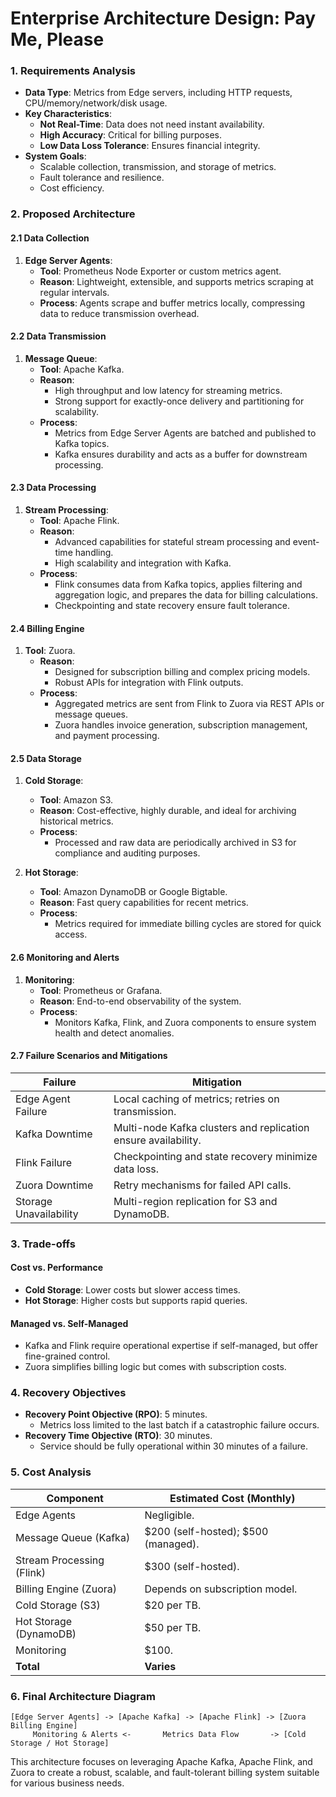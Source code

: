 # Enterprise Architecture Design: Pay Me, Please

### **1. Requirements Analysis**

- **Data Type**: Metrics from Edge servers, including HTTP requests, CPU/memory/network/disk usage.
- **Key Characteristics**:
  - **Not Real-Time**: Data does not need instant availability.
  - **High Accuracy**: Critical for billing purposes.
  - **Low Data Loss Tolerance**: Ensures financial integrity.
- **System Goals**:
  - Scalable collection, transmission, and storage of metrics.
  - Fault tolerance and resilience.
  - Cost efficiency.

### **2. Proposed Architecture**

#### **2.1 Data Collection**

1. **Edge Server Agents**:
   - **Tool**: Prometheus Node Exporter or custom metrics agent.
   - **Reason**: Lightweight, extensible, and supports metrics scraping at regular intervals.
   - **Process**: Agents scrape and buffer metrics locally, compressing data to reduce transmission overhead.

#### **2.2 Data Transmission**

1. **Message Queue**:
   - **Tool**: Apache Kafka.
   - **Reason**:
     - High throughput and low latency for streaming metrics.
     - Strong support for exactly-once delivery and partitioning for scalability.
   - **Process**:
     - Metrics from Edge Server Agents are batched and published to Kafka topics.
     - Kafka ensures durability and acts as a buffer for downstream processing.

#### **2.3 Data Processing**

1. **Stream Processing**:
   - **Tool**: Apache Flink.
   - **Reason**:
     - Advanced capabilities for stateful stream processing and event-time handling.
     - High scalability and integration with Kafka.
   - **Process**:
     - Flink consumes data from Kafka topics, applies filtering and aggregation logic, and prepares the data for billing calculations.
     - Checkpointing and state recovery ensure fault tolerance.

#### **2.4 Billing Engine**

1. **Tool**: Zuora.
   - **Reason**:
     - Designed for subscription billing and complex pricing models.
     - Robust APIs for integration with Flink outputs.
   - **Process**:
     - Aggregated metrics are sent from Flink to Zuora via REST APIs or message queues.
     - Zuora handles invoice generation, subscription management, and payment processing.

#### **2.5 Data Storage**

1. **Cold Storage**:
   - **Tool**: Amazon S3.
   - **Reason**: Cost-effective, highly durable, and ideal for archiving historical metrics.
   - **Process**:
     - Processed and raw data are periodically archived in S3 for compliance and auditing purposes.

2. **Hot Storage**:
   - **Tool**: Amazon DynamoDB or Google Bigtable.
   - **Reason**: Fast query capabilities for recent metrics.
   - **Process**:
     - Metrics required for immediate billing cycles are stored for quick access.

#### **2.6 Monitoring and Alerts**

1. **Monitoring**:
   - **Tool**: Prometheus or Grafana.
   - **Reason**: End-to-end observability of the system.
   - **Process**:
     - Monitors Kafka, Flink, and Zuora components to ensure system health and detect anomalies.

#### **2.7 Failure Scenarios and Mitigations**

| **Failure**             | **Mitigation**                                              |
|-------------------------|------------------------------------------------------------|
| Edge Agent Failure      | Local caching of metrics; retries on transmission.         |
| Kafka Downtime          | Multi-node Kafka clusters and replication ensure availability. |
| Flink Failure           | Checkpointing and state recovery minimize data loss.       |
| Zuora Downtime          | Retry mechanisms for failed API calls.                    |
| Storage Unavailability  | Multi-region replication for S3 and DynamoDB.             |

### **3. Trade-offs**

#### **Cost vs. Performance**
- **Cold Storage**: Lower costs but slower access times.
- **Hot Storage**: Higher costs but supports rapid queries.

#### **Managed vs. Self-Managed**
- Kafka and Flink require operational expertise if self-managed, but offer fine-grained control.
- Zuora simplifies billing logic but comes with subscription costs.

### **4. Recovery Objectives**

- **Recovery Point Objective (RPO)**: 5 minutes.
  - Metrics loss limited to the last batch if a catastrophic failure occurs.
- **Recovery Time Objective (RTO)**: 30 minutes.
  - Service should be fully operational within 30 minutes of a failure.

### **5. Cost Analysis**

| **Component**            | **Estimated Cost (Monthly)** |
|--------------------------|-----------------------------|
| Edge Agents              | Negligible.                 |
| Message Queue (Kafka)    | $200 (self-hosted); $500 (managed). |
| Stream Processing (Flink)| $300 (self-hosted).          |
| Billing Engine (Zuora)   | Depends on subscription model. |
| Cold Storage (S3)        | $20 per TB.                 |
| Hot Storage (DynamoDB)   | $50 per TB.                 |
| Monitoring               | $100.                       |
| **Total**                | **Varies**                  |

### **6. Final Architecture Diagram**

```
[Edge Server Agents] -> [Apache Kafka] -> [Apache Flink] -> [Zuora Billing Engine]
     Monitoring & Alerts <-       Metrics Data Flow       -> [Cold Storage / Hot Storage]
```

This architecture focuses on leveraging Apache Kafka, Apache Flink, and Zuora to create a robust, scalable, and fault-tolerant billing system suitable for various business needs.

